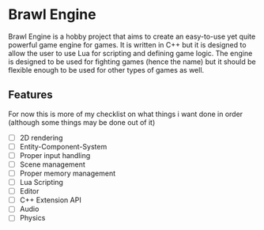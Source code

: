 # Brawl Engine

Brawl Engine is a hobby project that aims to create an easy-to-use yet quite powerful game engine
for games. It is written in C++ but it is designed to allow the user to use Lua
for scripting and defining game logic. The engine is designed to be used for fighting games (hence the name) but it
should be flexible enough to be used for other types of games as well.

## Features

For now this is more of my checklist on what things i want done in order (although some things may be done out of it)

- [ ] 2D rendering
- [ ] Entity-Component-System
- [ ] Proper input handling
- [ ] Scene management
- [ ] Proper memory management
- [ ] Lua Scripting
- [ ] Editor
- [ ] C++ Extension API
- [ ] Audio
- [ ] Physics
